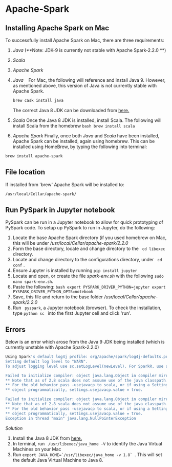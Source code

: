 # Apache-Spark

## Installing Apache Spark on Mac
To successfully install Apache Spark on Mac, there are three requirements:
  1. *Java* (**Note: JDK-9 is currently not stable with Apache Spark-2.2.0 **)
  2. *Scala* 
  3. *Apache Spark*
  
  1. *Java*
    For Mac, the following will reference and install Java 9. However, as mentioned above, this version of Java is not currently stable with Apache Spark. 
     ```bash 
     brew cask install java
     ```
     The correct Java 8 JDK can be downloaded from [here.](http://www.oracle.com/technetwork/java/javase/downloads/jdk8-downloads-2133151.html)
     
  2. *Scala*
    Once the Java 8 JDK is installed, install Scala. The following will install Scala from the homebrew 
    ```bash
    brew install scala
    ```
    
   3. *Apache Spark*
   Finally, once both *Java* and *Scala* have been installed, Apache Spark can be installed, again using homebrew. This can be installed using HomeBrew, by typing the following into terminal:
   ```bash
   brew install apache-spark
   ```
## File location
If installed from 'brew' Apache Spark will be installed to:

```bash
/usr/local/Cellar/apache-spark/
```

## Run PySpark in Jupyter notebook 
PySpark can be run in a Jupyter notebook to allow for quick prototyping of PySpark code. 
To setup up PySpark to run in Jupyter, do the following:
  1. Locate the base Apache Spark directory (if you used homebrew on Mac, this will be under */usr/local/Cellar/apache-spark/2.2.0*
  2. Form the base directory, locate and change directory to the ``` cd libexec``` directory. 
  3. Locate and change directory to the configurations directory, under ``` cd conf``` . 
  4. Ensure Jupyter is installed by running ```pip install jupyter ```
  5. Locate and open, or create the file *spark-env.sh* with the following ``` sudo nano spark-env.sh ```.
  6. Paste the following:
    ```bash
    export PYSPARK_DRIVER_PYTHON=jupyter
    export PYSPARK_DRIVER_PYTHON_OPTS=notebook
    ``` 
  7. Save, this file and return to the base folder */usr/local/Cellar/apache-spark/2.2.0*
  8. Run ``` pyspark```, a Jupyter notebook (browser). To check the installation, type ```python sc ``` into the first Jupyter cell and click 'run'.
  
   
   
## Errors
  Below is an error which arose from the Java 9 JDK being installed (which is currently unstable with Apache Spark-2.2.0)
  
  ```bash
  Using Spark's default log4j profile: org/apache/spark/log4j-defaults.properties
Setting default log level to "WARN".
To adjust logging level use sc.setLogLevel(newLevel). For SparkR, use setLogLevel(newLevel).

Failed to initialize compiler: object java.lang.Object in compiler mirror not found.
** Note that as of 2.8 scala does not assume use of the java classpath.
** For the old behavior pass -usejavacp to scala, or if using a Settings
** object programmatically, settings.usejavacp.value = true.

Failed to initialize compiler: object java.lang.Object in compiler mirror not found.
** Note that as of 2.8 scala does not assume use of the java classpath.
** For the old behavior pass -usejavacp to scala, or if using a Settings
** object programmatically, settings.usejavacp.value = true.
Exception in thread "main" java.lang.NullPointerException
```
*Solution*
1. Install the Java 8 JDK from [here.](http://www.oracle.com/technetwork/java/javase/downloads/jdk8-downloads-2133151.html)
2. In terminal, run ``` 
/usr/libexec/java_home -V
        ``` to identify the Java Virtual Machines on your Mac
3. Run ```export JAVA_HOME=`/usr/libexec/java_home -v 1.8` ```. This will set the default Java Virtual Machine to Java 8. 


